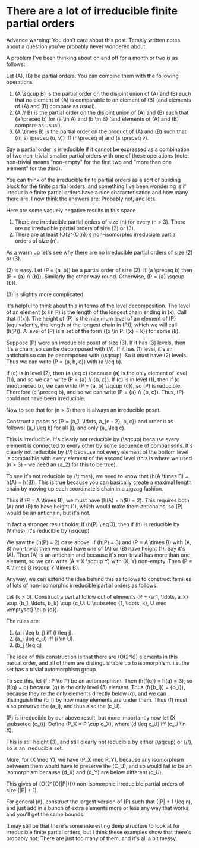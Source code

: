 # There are a lot of irreducible finite partial orders

Advance warning: You don't care about this post. Tersely written notes about a question you've probably never wondered about.

A problem I've been thinking about on and off for a month or two is as follows:

Let \(A\), \(B\) be partial orders. You can combine them with the following operations:

1. \(A \sqcup B\) is the partial order on the disjoint union of \(A\) and \(B\) such that no element of \(A\) is comparable to an element of \(B\) (and elements of \(A\) and \(B\) compare as usual).
2. \(A // B\)  is the partial order on the disjoint union of \(A\) and \(B\) such that \(a \preceq b\) for \(a \in A\) and \(b \in B\) (and elements of \(A\) and \(B\) compare as usual).
3. \(A \times B\) is the partial order on the product of \(A\) and \(B\) such that \((r, s) \preceq (u, v)\) iff \(r \preceq u\) and \(s \preceq v\).

Say a partial order is irreducible if it cannot be expressed as a combination of two non-trivial smaller partial orders with one of these operations (note: non-trivial means "non-empty" for the first two and "more than one element" for the third).

You can think of the irreducible finite partial orders as a sort of building block for the finite partial orders, and something I've been wondering is if irreducible finite partial orders have a nice characterisation and how many there are. I now think the answers are: Probably not, and lots.

Here are some vaguely negative results in this space.

1. There are irreducible partial orders of size \(n\) for every \(n > 3\). There are no irreducible partial orders of size \(2\) or \(3\).
2. There are at least \(O(2^{O(n)})\) non-isomorphic irreducible partial orders of size \(n\).

As a warm up let's see why there are no irreducible partial orders of size \(2\) or \(3\).

\(2\) is easy. Let \(P = \{a, b\}\) be a partial order of size \(2\). If \(a \preceq b\) then \(P = \{a\} // \{b\}\). Similarly the other way round. Otherwise, \(P = \{a\} \sqcup \{b\}\).

\(3\) is slightly more complicated.

It's helpful to think about this in terms of the level decomposition. The level of an element \(x \in P\) is the length of the longest chain ending in \(x\). Call that \(l(x)\). The height of \(P\) is the maximum level of an element of \(P\) (equivalently, the length of the longest chain in \(P\)), which we will call \(h(P)\). A level of \(P\) is a set of the form \(\{x \in P: l(x) = k\}\) for some \(k\).

Suppose \(P\) were an irreducible poset of size \(3\). If it has \(3\) levels, then it's a chain, so can be decomposed with \(//\).
If it has \(1\) level, it's an antichain so can be decomposed with \(\sqcup\). So it must have \(2\) levels. Thus we can write \(P = \{a, b, c\}\) with \(a \leq b\).

If \(c\) is in level \(2\), then \(a \leq c\) (because \(a\) is the only element of level \(1\)), and so we can write \(P = \{a\} // \{b, c\}\). If \(c\) is in level \(1\), then if \(c \neq\preceq b\), we can write \(P = \{a, b\} \sqcup \{c\}\), so \(P\) is reducible. Therefore \(c \preceq b\), and so we can write \(P = \{a\} // \{b, c\}\). Thus, \(P\) could not have been irreducible.

Now to see that for \(n > 3\) there is always an irreducible poset.

Construct a poset as \(P = \{a_1, \ldots, a_{n - 2}, b, c\}\) and order it as follows: \(a_i \leq b\) for all \(i\), and only \(a_ \leq c\).

This is irreducible. It's clearly not reducible by \(\sqcup\) because every element is connected to every other by some sequence of comparisons. It's clearly not reducible by \(//\) because not every element of the bottom level is comparible with every element of the second level (this is where we used \(n > 3\) - we need an \(a_2\) for this to be true).

To see it's not reducible by \(\times\), we need to know that \(h(A \times B) = h(A) + h(B)\). This is true because you can basically create a maximal length chain by moving up each coordinate's chain in a zigzag fashion.

Thus if \(P = A \times B\), we must have \(h(A) + h(B) = 2\). This requires both \(A\) and \(B\) to have height \(1\), which would make them antichains, so \(P\) would be an antichain, but it's not.

In fact a stronger result holds: If \(h(P) \leq 3\), then if \(h\) is reducible by \(\times\), it's reducible by \(\sqcup\).

We saw the \(h(P) = 2\) case above. If \(h(P) = 3\) and \(P = A \times B\) with \(A, B\) non-trivial then we must have one of \(A\) or \(B\) have height \(1\). Say it's \(A\). Then \(A\) is an antichain and because it's non-trivial has more than one element, so we can write \(A = X \sqcup Y\) with \(X, Y\) non-empty. Then \(P = X \times B \sqcup Y \times B\).

Anyway, we can extend the idea behind this as follows to construct families of lots of non-isomorphic irreducible partial orders as follows.

Let \(k > 0\). Construct a partial follow out of elements \(P = \{a_1, \ldots, a_k\} \cup \{b_1, \ldots, b_k\} \cup \{c_U: U \subseteq \{1, \ldots, k\}, U \neq \emptyset\} \cup \{q\}\).


The rules are:

1. \(a_i \leq b_j\) iff \(i \leq j\).
2. \(a_i \leq c_U\) iff \(i \in U\).
3. \(b_j \leq q\)

The idea of this construction is that there are \(O(2^k)\) elements in this partial order, and all of them are distinguishable up to isomorphism. i.e. the set has a trivial automorphism group.

To see this, let \(f : P \to P\) be an automorphism. Then \(h(f(q)) = h(q) = 3\), so \(f(q) = q\) because \(q\) is the only level \(3\) element. Thus \(f(\{b_i\}) = \{b_i\}\), because they're the only elements directly below \(q\), and we can distinguish the \(b_i\) by how many elements are under them. Thus \(f\) must also preserve the \(a_i\), and thus also the \(c_U\).

\(P\) is irreducible by our above result, but more importantly now let \(X \subseteq \{c_i\}\). Define \(P_X = P \cup d_X\), where \(d \leq c_U\) iff \(c_U \in X\).

This is still height \(3\), and still clearly not reducible by either \(\sqcup\) or \(//\), so is an irreducible set.

More, for \(X \neq Y\), we have \(P_X \neq P_Y\), because any isomorphism betweem them would have to preserve the \(C_U\), and so would fail to be an isomorphism because \(d_X\) and \(d_Y\) are below different \(c_U\).

This gives of \(O(2^{O(|P|)})\) non-isomorphic irreducible partial orders of size \(|P| + 1\).

For general \(n\), construct the largest version of \(P\) such that \(|P| + 1 \leq n\), and just add in a bunch of extra elements more or less any way that works, and you'll get the same bounds.

It may still be that there's some interesting deep structure to look at for irreducible finite partial orders, but I think these examples show that there's probably not: There are just too many of them, and it's all a bit messy.

